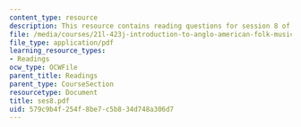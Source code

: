 ```yaml
---
content_type: resource
description: This resource contains reading questions for session 8 of the course.
file: /media/courses/21l-423j-introduction-to-anglo-american-folk-music-fall-2005/579c9b4f254f8be7c5b834d748a306d7_ses8.pdf
file_type: application/pdf
learning_resource_types:
- Readings
ocw_type: OCWFile
parent_title: Readings
parent_type: CourseSection
resourcetype: Document
title: ses8.pdf
uid: 579c9b4f-254f-8be7-c5b8-34d748a306d7
---
```

